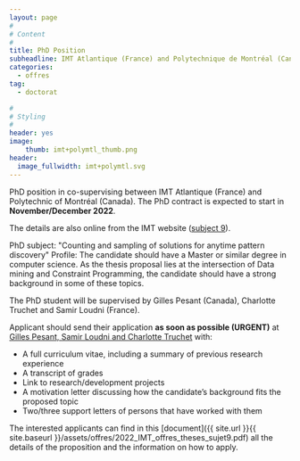 ```yaml
---
layout: page
#
# Content
#
title: PhD Position
subheadline: IMT Atlantique (France) and Polytechnique de Montréal (Canada)
categories:
  - offres
tag: 
  - doctorat

#
# Styling
#
header: yes
image:
    thumb: imt+polymtl_thumb.png
header:
  image_fullwidth: imt+polymtl.svg
---
```


PhD position in co-supervising between IMT Atlantique (France) and Polytechnic of Montréal (Canada). The PhD contract is expected to start in **November/December 2022**.

The details are also online from the IMT website ([subject 9](https://www.imt.fr/limt-recrute-10-nouveaux-doctorants-en-ia-dans-le-cadre-du-programme-doctoral-aiimt/)).

PhD subject: "Counting and sampling of solutions for anytime pattern discovery"
Profile: The candidate should have a Master or similar degree in computer science. As the thesis proposal lies at the intersection of Data mining and Constraint Programming, the candidate should have a strong background in some of these topics.

The PhD student will be supervised by Gilles Pesant (Canada), Charlotte Truchet and Samir Loudni (France).

Applicant should send their application **as soon as possible (URGENT)** at [Gilles Pesant, Samir Loudni and Charlotte Truchet](mailto:gilles.pesant@polymtl.ca,samir.loudni@imt-atlantique.fr,charlotte.truchet@univ-nantes.fr) with:

- A full curriculum vitae, including a summary of previous research experience
- A transcript of grades
- Link to research/development projects
- A motivation letter discussing how the candidate’s background fits the proposed topic
- Two/three support letters of persons that have worked with them

The interested applicants can find in this [document]({{ site.url }}{{ site.baseurl }}/assets/offres/2022_IMT_offres_theses_sujet9.pdf) all the details of the proposition and the information on how to apply. 
